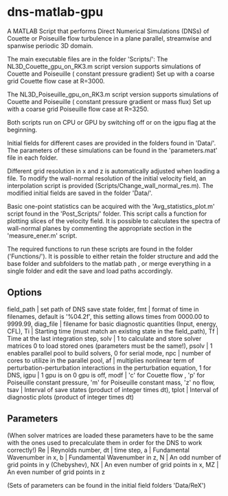 # dns-matlab-gpu
A MATLAB Script that performs Direct Numerical Simulations (DNSs) of Couette or Poiseuille flow turbulence in a plane parallel,
streamwise and spanwise periodic 3D domain.

The main executable files are in the folder 'Scripts/':
The NL3D_Couette_gpu_on_RK3.m script version supports simulations of Couette and Poiseuille ( constant pressure gradient)
Set up with a coarse grid Couette flow case at R=3000.

The NL3D_Poiseuille_gpu_on_RK3.m script version supports simulations of Couette and Poiseuille ( constant pressure gradient or mass flux)
Set up with a coarse grid Poiseuille flow case at R=3250.

Both scripts run on CPU or GPU by switching off or on the igpu flag at the beginning.

Initial fields for different cases are provided in the folders found in 'Data/'. The parameters of these simulations can be found in the 'parameters.mat' file
in each folder. 

Different grid resolution in x and z is automatically adjusted when loading a file. To modify the wall-normal resolution of the initial velocity field, 
an interpolation script is provided (Scripts/Change_wall_normal_res.m). The modified initial fields are saved in the folder 'Data/'.

Basic one-point statistics can be acquired with the 'Avg_statistics_plot.m' script found in the 'Post_Scripts/' folder. This script calls 
a function for plotting slices of the velocity field. It is possible to calculates the spectra of wall-normal planes by commenting the appropriate 
section in the 'measure_ener.m' script.

The required functions to run these scripts are found in the folder ('Functions/'). It is possible to either retain the folder structure and add the base folder 
and subfolders to the matlab path , or merge everything in a single folder and edit the save and load paths accordingly.

Options
------------
field_path | set path of DNS save state folder,
fmt | format of time in filenames, default is '%04.2f', this setting allows times from 0000.00 to 9999.99,
diag_file | filename for basic diagnostic quantities (Input, energy, CFL),
Ti | Starting time  (must match an existing state in the field_path),
Tf | Time at the last integration step,
solv | 1 to calculate and store solver matrices 0 to load stored ones (parameters must be the same!),
psolv | 1 enables parallel pool to build solvers, 0 for serial mode,
npc | number of cores to utilize in the parallel pool,
af | multiplies nonlinear term of perturbation-perturbation interactions in the perturbation equation, 1 for DNS,
igpu | 1 gpu is on 0 gpu is off,
modf | 'c' for Couette flow , 'p' for Poiseuille constant pressure, 'm' for Poiseuille constant mass, 'z' no flow,
tsav | Interval of save states (product of integer times dt),
tplot | Interval of diagnostic plots (product of integer times dt)

Parameters
---------------
(When solver matrices are loaded these parameters have to be the same with the ones used to precalculate them in order for the DNS to work correctly!)
Re | Reynolds number,
dt | time step,
a  | Fundamental Wavenumber in x,
b  | Fundamental Wavenumber in z,
N  | An odd number of grid points in y (Chebyshev),
NX | An even number of grid points in x,
MZ | An even number of grid points in z
 
(Sets of parameters can be found in the initial field folders 'Data/ReX')
